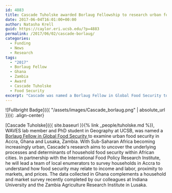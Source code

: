```yaml
---
id: 4883
title: Cascade Tuholske awarded Borlaug Fellowship to research urban food security in Ghana & Zambia
date: 2017-06-04T16:01:00+00:00
author: Natasha Krell
guid: https://caylor.eri.ucsb.edu/?p=4883
permalink: /2017/06/02/cascade-borlaug/
categories:
  - Funding
  - News
  - Research
tags:
  - "2017"
  - Borlaug Fellow
  - Ghana
  - Zambia
  - Award
  - Cascade Tuholske
  - Food Security
excerpt: "Cascade was named a Borlaug Fellow in Global Food Security to examine urban food security in Accra, Ghana and Lusaka, Zambia."
---
```


![Fullbright Badge]({{ "/assets/images/Cascade_borlaug.png" | absolute_url }}){: .align-center}


[Cascade Tuholske]({{ site.baseurl }}{% link _people/tuholske.md %}), WAVES lab member and PhD student in Geography at UCSB, was named a <a href="http://www.purdue.edu/discoverypark/food/borlaugfellows/" target="_blank"> Borlaug Fellow in Global Food Security </a> to examine urban food security in Accra, Ghana and Lusaka, Zambia. With Sub-Saharan Africa becoming increasingly urban, Cascade's research aims to uncover the underlying processes and determinants of household food security within African cities. In partnership with the International Food Policy Research Institute, he will lead a team of local enumerators to survey households in Accra to understand how food security may relate to income and labor, proximity to markets, and prices. The data collected in Ghana complements a household and market survey recently completed by our colleagues at Indiana University and the Zambia Agriculture Research Institute in Lusaka.